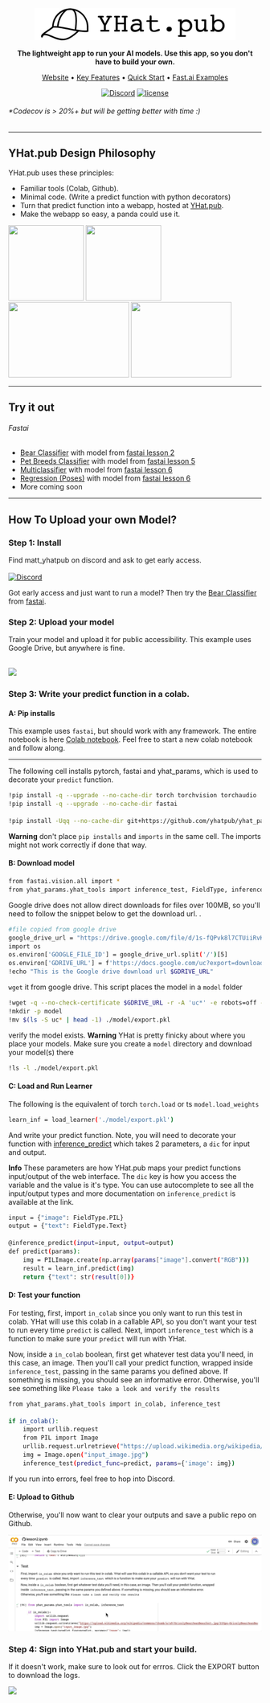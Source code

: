 <div align="center">

<img src="images/logo_dark.png" width="400px">

**The lightweight app to run your AI models. Use this app, so you don't have to build your own.**
<br>
<p align="center">
  <a href="https://yhat.pub/">Website</a> •
  <a href="#key-features">Key Features</a> •
  <a href="#how-to-use">Quick Start</a> •
  <a href="#examples">Fast.ai Examples</a>
</p>

[![Discord](https://img.shields.io/badge/discord-chat-green.svg?logo=slack)](https://discord.gg/e37qeAGv)
[![license](https://img.shields.io/badge/License-Apache%202.0-blue.svg)](https://www.apache.org/licenses/LICENSE-2.0)
  
</div>

###### \*Codecov is > 20%+ but will be getting better with time :)

______________________________________________________________________

## YHat.pub Design Philosophy

YHat.pub uses these principles:

- Familiar tools (Colab, Github).
- Minimal code. (Write a predict function with python decorators)
- Turn that predict function into a webapp, hosted at <a href="https://yhat.pub">YHat.pub</a>.
- Make the webapp so easy, a panda could use it.
<p float="center">
  <img src="https://cdn.uconnectlabs.com/wp-content/uploads/sites/46/2019/04/GitHub-Mark.png" width="150px" height="150px">
  <img src="https://colab.research.google.com/img/colab_favicon_256px.png" width="150px" height="150px">
  <img src="https://www.csestack.org/wp-content/uploads/2019/09/Python-Decorators-Explained.png" width="240px" height="150px">
  <img src="https://media3.giphy.com/media/o7OChVtT1oqmk/200w.webp?cid=ecf05e47pd0unq8m3c9hvz1wlevvnomhb3hqyqw08w2b6cbu&rid=200w.webp&ct=g" width="200px" height="150px">    
</p>

______________________________________________________________________

## Try it out

###### Fastai
- [Bear Classifier](https://yhat.pub/model/0edef73f-710a-4fa1-9481-b3b394713595) with model from [fastai lesson 2](https://github.com/fastai/fastbook/blob/master/02_production.ipynb)
- [Pet Breeds Classifier](https://yhat.pub/model/0edef73f-710a-4fa1-9481-b3b394713595) with model from [fastai lesson 5](https://github.com/fastai/fastbook/blob/master/05_pet_breeds.ipynb)
- [Multiclassifier](https://yhat.pub/model/0edef73f-710a-4fa1-9481-b3b394713595) with model from [fastai lesson 6](https://github.com/fastai/fastbook/blob/master/06_multicat.ipynb)
- [Regression (Poses)](https://yhat.pub/model/0edef73f-710a-4fa1-9481-b3b394713595) with model from [fastai lesson 6](https://github.com/fastai/fastbook/blob/master/06_multicat.ipynb)
- More coming soon
______________________________________________________________________

## How To Upload your own Model?

### Step 1: Install

Find matt_yhatpub on discord and ask to get early access. 
<br>
<br>
[![Discord](https://img.shields.io/badge/discord-chat-green.svg?logo=slack)](https://discord.gg/e37qeAGv)

Got early access and just want to run a model? Then try the <a href="https://yhat.pub/model/0edef73f-710a-4fa1-9481-b3b394713595">Bear Classifier</a> from <a href="https://github.com/fastai/fastbook/blob/master/02_production.ipynb">fastai</a>.


### Step 2: Upload your model

Train your model and upload it for public accessibility. This example uses Google Drive, but anywhere is fine.
<br>
<br>
<p float="center">
  <img src="/images/save_gdrive.gif">
</p>

### Step 3: Write your predict function in a colab.

#### A: Pip installs

This example uses `fastai`, but should work with any framework. The entire notebook is here <a href="https://github.com/yhatpub/yhatpub/blob/notebook/notebooks/fastai/lesson2.ipynb">Colab notebook</a>. Feel free to start a new colab notebook and follow along. 

______________________________________________________________________

The following cell installs pytorch, fastai and yhat_params, which is used to decorate your `predict` function.

```bash
!pip install -q --upgrade --no-cache-dir torch torchvision torchaudio
!pip install -q --upgrade --no-cache-dir fastai

!pip install -Uqq --no-cache-dir git+https://github.com/yhatpub/yhat_params.git@main
```

**Warning** don't place `pip installs` and `imports` in the same cell. The imports might not work correctly if done that way.

#### B: Download model

```bash
from fastai.vision.all import *
from yhat_params.yhat_tools import inference_test, FieldType, inference_predict
```
Google drive does not allow direct downloads for files over 100MB, so you'll need to follow the snippet below to get the download url. .

```bash
#file copied from google drive
google_drive_url = "https://drive.google.com/file/d/1s-fQPvk8l7CTUiiRvKzecijSluDnoZ27/view?usp=sharing"
import os
os.environ['GOOGLE_FILE_ID'] = google_drive_url.split('/')[5]
os.environ['GDRIVE_URL'] = f'https://docs.google.com/uc?export=download&id={os.environ["GOOGLE_FILE_ID"]}'
!echo "This is the Google drive download url $GDRIVE_URL"
```

`wget` it from google drive. This script places the model in a `model` folder
```bash
!wget -q --no-check-certificate $GDRIVE_URL -r -A 'uc*' -e robots=off -nd
!mkdir -p model
!mv $(ls -S uc* | head -1) ./model/export.pkl
```
verify the model exists. **Warning** YHat is pretty finicky about where you place your models. Make sure you create a `model` directory and download your model(s) there  

```bash
!ls -l ./model/export.pkl
```

#### C: Load and Run Learner

The following is the equivalent of torch `torch.load` or ts `model.load_weights`

```bash
learn_inf = load_learner('./model/export.pkl')
```

And write your predict function. Note, you will need to decorate your function with <a href="https://github.com/yhatpub/yhat_params">inference_predict</a> which takes 2 parameters, a `dic` for input and output.

**Info** These parameters are how YHat.pub maps your predict functions input/output of the web interface. The `dic` key is how you access the variable and the value is it's type. You can use autocomplete to see all the input/output types and more documentation on `inference_predict` is available at the link.

```bash
input = {"image": FieldType.PIL}
output = {"text": FieldType.Text}

@inference_predict(input=input, output=output)
def predict(params):
    img = PILImage.create(np.array(params["image"].convert("RGB")))
    result = learn_inf.predict(img)
    return {"text": str(result[0])}
```

#### D: Test your function

For testing, first, import `in_colab` since you only want to run this test in colab. YHat will use this colab in a callable API, so you don't want your test to run every time `predict` is called. Next, import `inference_test` which is a function to make sure your `predict` will run with YHat.

Now, inside a `in_colab` boolean, first get whatever test data you'll need, in this case, an image. Then you'll call your predict function, wrapped inside  `inference_test`, passing in the same params you defined above. If something is missing, you should see an informative error. Otherwise, you'll see something like
`Please take a look and verify the results`

```bash
from yhat_params.yhat_tools import in_colab, inference_test

if in_colab():
    import urllib.request
    from PIL import Image
    urllib.request.urlretrieve("https://upload.wikimedia.org/wikipedia/commons/thumb/a/a9/GrizzlyBearJeanBeaufort.jpg/220px-GrizzlyBearJeanBeaufort.jpg", "input_image.jpg")
    img = Image.open("input_image.jpg")
    inference_test(predict_func=predict, params={'image': img})
```

If you run into errors, feel free to hop into Discord. 

#### E: Upload to Github


Otherwise, you'll now want to clear your outputs and save a public repo on Github.

<p float="center">
  <img src="/images/save_github.gif">
</p>

### Step 4: Sign into YHat.pub and start your build.
If it doesn't work, make sure to look out for errros. Click the EXPORT button to download the logs.

<p float="center">
  <img src="/images/upload_build.gif">
</p>

